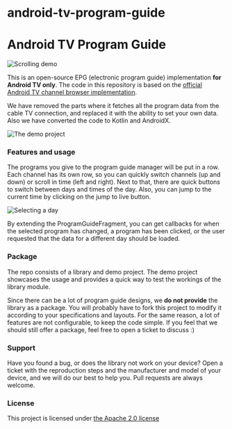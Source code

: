 # android-tv-program-guide
Android TV Program Guide
========================

![Scrolling demo](https://raw.githubusercontent.com/egeniq/android-tv-program-guide/master/documentation/scrolling.gif)

This is an open-source EPG (electronic program guide) implementation **for Android TV only**.
The code in this repository is based on the [official Android TV channel browser implementation](https://android.googlesource.com/platform/packages/apps/TV/+/android-live-tv/src/com/android/tv/guide/).

We have removed the parts where it fetches all the program data from the cable TV connection, and
replaced it with the ability to set your own data. Also we have converted the code to Kotlin and AndroidX.

![The demo project](https://raw.githubusercontent.com/egeniq/android-tv-program-guide/master/documentation/demo_overview.png)


### Features and usage

The programs you give to the program guide manager will be put in a row. Each channel has its own row,
so you can quickly switch channels (up and down) or scroll in time (left and right). Next to that, there 
are quick buttons to switch between days and times of the day. Also, you can jump to the current time
by clicking on the jump to live button.

![Selecting a day](https://raw.githubusercontent.com/egeniq/android-tv-program-guide/master/documentation/day_selector.png)

By extending the ProgramGuideFragment, you can get callbacks for when the selected program has changed,
a program has been clicked, or the user requested that the data for a different day should be loaded.


### Package

The repo consists of a library and demo project. The demo project showcases the usage and provides a quick way 
to test the workings of the library module.

Since there can be a lot of program guide designs, we **do not provide** the library as a package.
You will probably have to fork this project to modify it according to your specifications and layouts.
For the same reason, a lot of features are not configurable, to keep the code simple. If you feel that
we should still offer a package, feel free to open a ticket to discuss :)


### Support

Have you found a bug, or does the library not work on your device? Open a ticket with the reproduction
steps and the manufacturer and model of your device, and we will do our best to help you.
Pull requests are always welcome.

### License

This project is licensed under [the Apache 2.0 license](https://raw.githubusercontent.com/egeniq/android-tv-program-guide/master/LICENSE)
